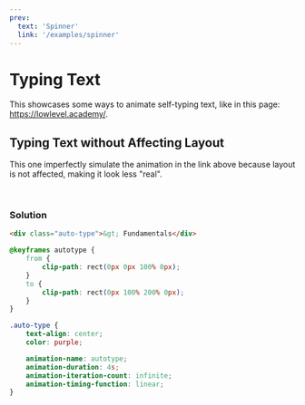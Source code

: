 ```yaml
---
prev:
  text: 'Spinner'
  link: '/examples/spinner'
---
```


# Typing Text

This showcases some ways to animate self-typing text, like in this page: https://lowlevel.academy/.

## Typing Text without Affecting Layout

This one imperfectly simulate the animation in the link above because layout is not affected, making it look less "real".

<div class="auto-type">&gt; Fundamentals</div>

<style>
@keyframes autotype {
    from {
        clip-path: rect(0px 0px 100% 0px);
    }
    to {
        clip-path: rect(0px 100% 200% 0px);
    }
}

.auto-type {
    text-align: center;
    color: purple;

    animation-name: autotype;
    animation-duration: 4s;
    animation-iteration-count: infinite;
    animation-timing-function: linear;
}
</style>

### Solution

```html
<div class="auto-type">&gt; Fundamentals</div>
```

```css
@keyframes autotype {
    from {
        clip-path: rect(0px 0px 100% 0px);
    }
    to {
        clip-path: rect(0px 100% 200% 0px);
    }
}

.auto-type {
    text-align: center;
    color: purple;

    animation-name: autotype;
    animation-duration: 4s;
    animation-iteration-count: infinite;
    animation-timing-function: linear;
}
```
